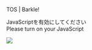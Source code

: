 TOS | Barkle!

JavaScriptを有効にしてください  
Please turn on your JavaScript

![](/static-assets/splash.png?1733425056715)